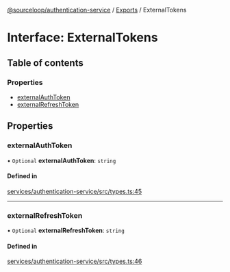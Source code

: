 [@sourceloop/authentication-service](../README.md) / [Exports](../modules.md) / ExternalTokens

# Interface: ExternalTokens

## Table of contents

### Properties

- [externalAuthToken](ExternalTokens.md#externalauthtoken)
- [externalRefreshToken](ExternalTokens.md#externalrefreshtoken)

## Properties

### externalAuthToken

• `Optional` **externalAuthToken**: `string`

#### Defined in

[services/authentication-service/src/types.ts:45](https://github.com/sourcefuse/loopback4-microservice-catalog/blob/bc2553587/services/authentication-service/src/types.ts#L45)

___

### externalRefreshToken

• `Optional` **externalRefreshToken**: `string`

#### Defined in

[services/authentication-service/src/types.ts:46](https://github.com/sourcefuse/loopback4-microservice-catalog/blob/bc2553587/services/authentication-service/src/types.ts#L46)
